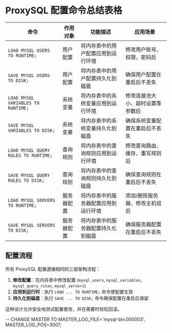 # ProxySQL 配置命令总结表格

| 命令 | 作用对象 | 功能描述 | 应用场景 |
|------|---------|---------|---------|
| `LOAD MYSQL USERS TO RUNTIME;` | 用户配置 | 将内存表中的用户配置应用到运行环境 | 修改用户账号、权限、密码后 |
| `SAVE MYSQL USERS TO DISK;` | 用户配置 | 将内存表中的用户配置持久化到磁盘 | 确保用户配置在重启后不丢失 |
| `LOAD MYSQL VARIABLES TO RUNTIME;` | 系统变量 | 将内存表中的系统变量应用到运行环境 | 修改连接池大小、超时设置等参数后 |
| `SAVE MYSQL VARIABLES TO DISK;` | 系统变量 | 将内存表中的系统变量持久化到磁盘 | 确保系统变量配置在重启后不丢失 |
| `LOAD MYSQL QUERY RULES TO RUNTIME;` | 查询规则 | 将内存表中的查询规则应用到运行环境 | 修改查询路由、缓存、重写规则后 |
| `SAVE MYSQL QUERY RULES TO DISK;` | 查询规则 | 将内存表中的查询规则持久化到磁盘 | 确保查询规则在重启后不丢失 |
| `LOAD MYSQL SERVERS TO RUNTIME;` | 服务器配置 | 将内存表中的服务器配置应用到运行环境 | 添加/删除服务器、修改主机组后 |
| `SAVE MYSQL SERVERS TO DISK;` | 服务器配置 | 将内存表中的服务器配置持久化到磁盘 | 确保服务器配置在重启后不丢失 |

## 配置流程

所有 ProxySQL 配置遵循相同的三层架构流程：

1. **修改配置**：在内存表中修改配置 (`mysql_users`, `mysql_variables`, `mysql_query_rules`, `mysql_servers`)
2. **应用到运行时**：执行 `LOAD ... TO RUNTIME;` 命令使配置生效
3. **持久化到磁盘**：执行 `SAVE ... TO DISK;` 命令确保配置在重启后保留

这种设计允许安全地测试配置更改，并在需要时轻松回滚。





-- CHANGE MASTER TO MASTER_LOG_FILE='mysql-bin.000003', MASTER_LOG_POS=3007;